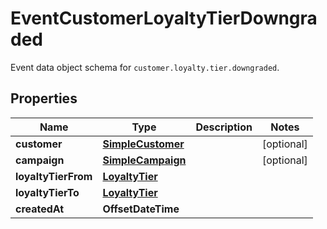 

# EventCustomerLoyaltyTierDowngraded

Event data object schema for `customer.loyalty.tier.downgraded`.

## Properties

| Name | Type | Description | Notes |
|------------ | ------------- | ------------- | -------------|
|**customer** | [**SimpleCustomer**](SimpleCustomer.md) |  |  [optional] |
|**campaign** | [**SimpleCampaign**](SimpleCampaign.md) |  |  [optional] |
|**loyaltyTierFrom** | [**LoyaltyTier**](LoyaltyTier.md) |  |  |
|**loyaltyTierTo** | [**LoyaltyTier**](LoyaltyTier.md) |  |  |
|**createdAt** | **OffsetDateTime** |  |  |



